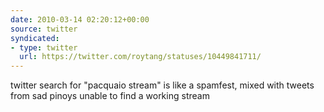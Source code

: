 ```yaml
---
date: 2010-03-14 02:20:12+00:00
source: twitter
syndicated:
- type: twitter
  url: https://twitter.com/roytang/statuses/10449841711/
---
```


twitter search for "pacquaio stream" is like a spamfest, mixed with tweets from sad pinoys unable to find a working stream